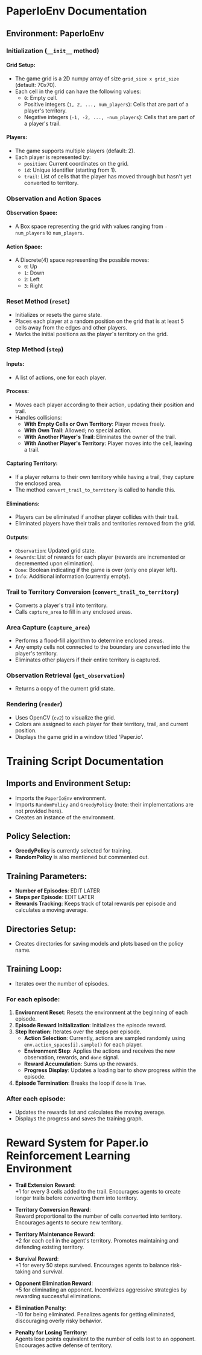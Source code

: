 # PaperIoEnv Documentation

## Environment: PaperIoEnv

### Initialization (`__init__` method)

#### Grid Setup:
- The game grid is a 2D numpy array of size `grid_size x grid_size` (default: 70x70).
- Each cell in the grid can have the following values:
  - `0`: Empty cell.
  - Positive integers (`1, 2, ..., num_players`): Cells that are part of a player's territory.
  - Negative integers (`-1, -2, ..., -num_players`): Cells that are part of a player's trail.

#### Players:
- The game supports multiple players (default: 2).
- Each player is represented by:
  - `position`: Current coordinates on the grid.
  - `id`: Unique identifier (starting from 1).
  - `trail`: List of cells that the player has moved through but hasn't yet converted to territory.

### Observation and Action Spaces

#### Observation Space:
- A Box space representing the grid with values ranging from `-num_players` to `num_players`.

#### Action Space:
- A Discrete(4) space representing the possible moves:
  - `0`: Up
  - `1`: Down
  - `2`: Left
  - `3`: Right

### Reset Method (`reset`)
- Initializes or resets the game state.
- Places each player at a random position on the grid that is at least 5 cells away from the edges and other players.
- Marks the initial positions as the player's territory on the grid.

### Step Method (`step`)

#### Inputs:
- A list of actions, one for each player.

#### Process:
- Moves each player according to their action, updating their position and trail.
- Handles collisions:
  - **With Empty Cells or Own Territory**: Player moves freely.
  - **With Own Trail**: Allowed; no special action.
  - **With Another Player's Trail**: Eliminates the owner of the trail.
  - **With Another Player's Territory**: Player moves into the cell, leaving a trail.

#### Capturing Territory:
- If a player returns to their own territory while having a trail, they capture the enclosed area.
- The method `convert_trail_to_territory` is called to handle this.

#### Eliminations:
- Players can be eliminated if another player collides with their trail.
- Eliminated players have their trails and territories removed from the grid.

#### Outputs:
- `Observation`: Updated grid state.
- `Rewards`: List of rewards for each player (rewards are incremented or decremented upon elimination).
- `Done`: Boolean indicating if the game is over (only one player left).
- `Info`: Additional information (currently empty).

### Trail to Territory Conversion (`convert_trail_to_territory`)
- Converts a player's trail into territory.
- Calls `capture_area` to fill in any enclosed areas.

### Area Capture (`capture_area`)
- Performs a flood-fill algorithm to determine enclosed areas.
- Any empty cells not connected to the boundary are converted into the player's territory.
- Eliminates other players if their entire territory is captured.

### Observation Retrieval (`get_observation`)
- Returns a copy of the current grid state.

### Rendering (`render`)
- Uses OpenCV (`cv2`) to visualize the grid.
- Colors are assigned to each player for their territory, trail, and current position.
- Displays the game grid in a window titled 'Paper.io'.

# Training Script Documentation

## Imports and Environment Setup:
- Imports the `PaperIoEnv` environment.
- Imports `RandomPolicy` and `GreedyPolicy` (note: their implementations are not provided here).
- Creates an instance of the environment.

## Policy Selection:
- **GreedyPolicy** is currently selected for training.
- **RandomPolicy** is also mentioned but commented out.

## Training Parameters:
- **Number of Episodes**: EDIT LATER
- **Steps per Episode**: EDIT LATER
- **Rewards Tracking**: Keeps track of total rewards per episode and calculates a moving average.

## Directories Setup:
- Creates directories for saving models and plots based on the policy name.

## Training Loop:
- Iterates over the number of episodes.

### For each episode:
1. **Environment Reset**: Resets the environment at the beginning of each episode.
2. **Episode Reward Initialization**: Initializes the episode reward.
3. **Step Iteration**: Iterates over the steps per episode.
   - **Action Selection**: Currently, actions are sampled randomly using `env.action_spaces[i].sample()` for each player.
   - **Environment Step**: Applies the actions and receives the new observation, rewards, and `done` signal.
   - **Reward Accumulation**: Sums up the rewards.
   - **Progress Display**: Updates a loading bar to show progress within the episode.
4. **Episode Termination**: Breaks the loop if `done` is `True`.

### After each episode:
- Updates the rewards list and calculates the moving average.
- Displays the progress and saves the training graph.

# Reward System for Paper.io Reinforcement Learning Environment

- **Trail Extension Reward**:  
  +1 for every 3 cells added to the trail. Encourages agents to create longer trails before converting them into territory.

- **Territory Conversion Reward**:  
  Reward proportional to the number of cells converted into territory. Encourages agents to secure new territory.

- **Territory Maintenance Reward**:  
  +2 for each cell in the agent's territory. Promotes maintaining and defending existing territory.

- **Survival Reward**:  
  +1 for every 50 steps survived. Encourages agents to balance risk-taking and survival.

- **Opponent Elimination Reward**:  
  +5 for eliminating an opponent. Incentivizes aggressive strategies by rewarding successful eliminations.

- **Elimination Penalty**:  
  -10 for being eliminated. Penalizes agents for getting eliminated, discouraging overly risky behavior.

- **Penalty for Losing Territory**:  
  Agents lose points equivalent to the number of cells lost to an opponent. Encourages active defense of territory.
